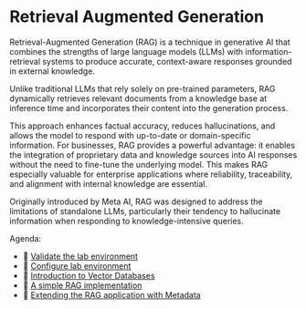 # Retrieval Augmented Generation


Retrieval-Augmented Generation (RAG) is a technique in generative AI that combines the strengths of large language models (LLMs) with information-retrieval systems to produce accurate, context-aware responses grounded in external knowledge. 

Unlike traditional LLMs that rely solely on pre-trained parameters, RAG dynamically retrieves relevant documents from a knowledge base at inference time and incorporates their content into the generation process. 

This approach enhances factual accuracy, reduces hallucinations, and allows the model to respond with up-to-date or domain-specific information. For businesses, RAG provides a powerful advantage: it enables the integration of proprietary data and knowledge sources into AI responses without the need to fine-tune the underlying model. This makes RAG especially valuable for enterprise applications where reliability, traceability, and alignment with internal knowledge are essential.

Originally introduced by Meta AI, RAG was designed to address the limitations of standalone LLMs, particularly their tendency to hallucinate information when responding to knowledge-intensive queries.

Agenda: 

* 📍 [Validate the lab environment](./1-shakeout-test.md)
* 📍 [Configure lab environment](./2-getting-started.md)
* 📍 [Introduction to Vector Databases](./3-vector-databases.md)
* 📍 [A simple RAG implementation](./4-simple-rag.md)
* 📍 [Extending the RAG application with Metadata](./5-extended-rag.md)